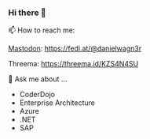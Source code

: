 ### Hi there 👋

📫 How to reach me:

<a rel="me" href="https://fedi.at/@danielwagn3r">Mastodon</a>: https://fedi.at/@danielwagn3r

Threema: https://threema.id/KZS4N4SU

💬 Ask me about ...
 - CoderDojo
 - Enterprise Architecture
 - Azure
 - .NET
 - SAP

<!--
**danielwagn3r/danielwagn3r** is a ✨ _special_ ✨ repository because its `README.md` (this file) appears on your GitHub profile.

Here are some ideas to get you started:

- 🔭 I’m currently working on ...
- 🌱 I’m currently learning ...
- 👯 I’m looking to collaborate on ...
- 🤔 I’m looking for help with ...
- 😄 Pronouns: ...
- ⚡ Fun fact: ...
-->
